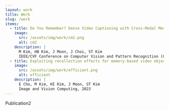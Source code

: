 ```yaml
---
layout: work
title: Work
slug: /work
items:
  - title: Do You Remember? Dense Video Captioning with Cross-Modal Memory Retrieval
    image:
      src: /assets/img/work/cm2.png
      alt: cm2
    description: |
      M Kim, HB Kim, J Moon, J Choi, ST Kim
      IEEE/CVF Conference on Computer Vision and Pattern Recognition (CVPR), 2024
  - title: Exploiting recollection effects for memory-based video object segmentation
    image:
      src: /assets/img/work/efficient.png
      alt: efficient
    description: |
      E Cho, M Kim, HI Kim, J Moon, ST Kim
      Image and Vision Computing, 2023
---
```

Publication2
<br />
<br />
